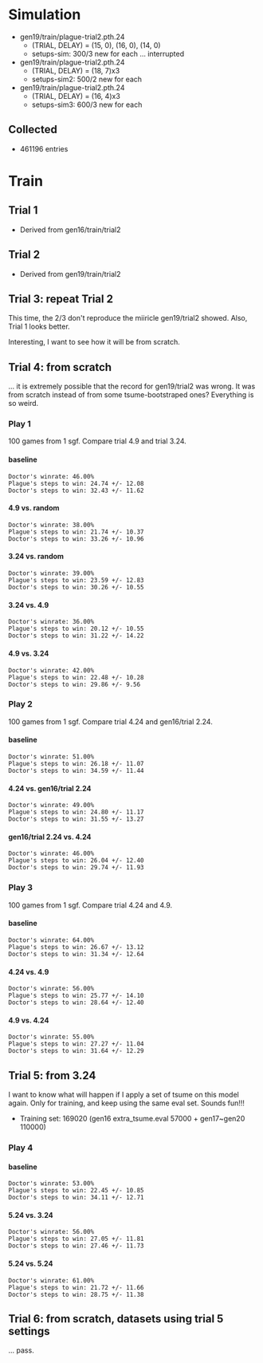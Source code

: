 
# Simulation

* gen19/train/plague-trial2.pth.24
  * (TRIAL, DELAY) = (15, 0), (16, 0), (14, 0)
  * setups-sim: 300/3 new for each ... interrupted
* gen19/train/plague-trial2.pth.24
  * (TRIAL, DELAY) = (18, 7)x3
  * setups-sim2: 500/2 new for each
* gen19/train/plague-trial2.pth.24
  * (TRIAL, DELAY) = (16, 4)x3
  * setups-sim3: 600/3 new for each

## Collected

* 461196 entries

# Train

## Trial 1

* Derived from gen16/train/trial2

## Trial 2

* Derived from gen19/train/trial2

## Trial 3: repeat Trial 2

This time, the 2/3 don't reproduce the miiricle gen19/trial2 showed.
Also, Trial 1 looks better.

Interesting, I want to see how it will be from scratch.

## Trial 4: from scratch

... it is extremely possible that the record for gen19/trial2 was wrong. It was from scratch instead of from some tsume-bootstraped ones?
Everything is so weird.

### Play 1

100 games from 1 sgf.
Compare trial 4.9 and trial 3.24.

#### baseline
```
Doctor's winrate: 46.00%
Plague's steps to win: 24.74 +/- 12.08
Doctor's steps to win: 32.43 +/- 11.62
```

#### 4.9 vs. random
```
Doctor's winrate: 38.00%
Plague's steps to win: 21.74 +/- 10.37
Doctor's steps to win: 33.26 +/- 10.96
```

#### 3.24 vs. random
```
Doctor's winrate: 39.00%
Plague's steps to win: 23.59 +/- 12.83
Doctor's steps to win: 30.26 +/- 10.55
```

#### 3.24 vs. 4.9
```
Doctor's winrate: 36.00%
Plague's steps to win: 20.12 +/- 10.55
Doctor's steps to win: 31.22 +/- 14.22
```

#### 4.9 vs. 3.24
```
Doctor's winrate: 42.00%
Plague's steps to win: 22.48 +/- 10.28
Doctor's steps to win: 29.86 +/- 9.56
```

### Play 2

100 games from 1 sgf.
Compare trial 4.24 and gen16/trial 2.24.

#### baseline
```
Doctor's winrate: 51.00%
Plague's steps to win: 26.18 +/- 11.07
Doctor's steps to win: 34.59 +/- 11.44
```

#### 4.24 vs. gen16/trial 2.24
```
Doctor's winrate: 49.00%
Plague's steps to win: 24.80 +/- 11.17
Doctor's steps to win: 31.55 +/- 13.27
```
#### gen16/trial 2.24 vs. 4.24
```
Doctor's winrate: 46.00%
Plague's steps to win: 26.04 +/- 12.40
Doctor's steps to win: 29.74 +/- 11.93
```

### Play 3

100 games from 1 sgf.
Compare trial 4.24 and 4.9.

#### baseline
```
Doctor's winrate: 64.00%
Plague's steps to win: 26.67 +/- 13.12
Doctor's steps to win: 31.34 +/- 12.64
```

#### 4.24 vs. 4.9
```
Doctor's winrate: 56.00%
Plague's steps to win: 25.77 +/- 14.10
Doctor's steps to win: 28.64 +/- 12.40
```

#### 4.9 vs. 4.24
```
Doctor's winrate: 55.00%
Plague's steps to win: 27.27 +/- 11.04
Doctor's steps to win: 31.64 +/- 12.29
```

## Trial 5: from 3.24

I want to know what will happen if I apply a set of tsume on this model again. Only for training, and keep using the same eval set.
Sounds fun!!!

* Training set: 169020 (gen16 extra_tsume.eval 57000 + gen17~gen20 110000)

### Play 4

#### baseline
```
Doctor's winrate: 53.00%
Plague's steps to win: 22.45 +/- 10.85
Doctor's steps to win: 34.11 +/- 12.71
```

#### 5.24 vs. 3.24
```
Doctor's winrate: 56.00%
Plague's steps to win: 27.05 +/- 11.81
Doctor's steps to win: 27.46 +/- 11.73
```

#### 5.24 vs. 5.24
```
Doctor's winrate: 61.00%
Plague's steps to win: 21.72 +/- 11.66
Doctor's steps to win: 28.75 +/- 11.38
```

## Trial 6: from scratch, datasets using trial 5 settings

... pass.
